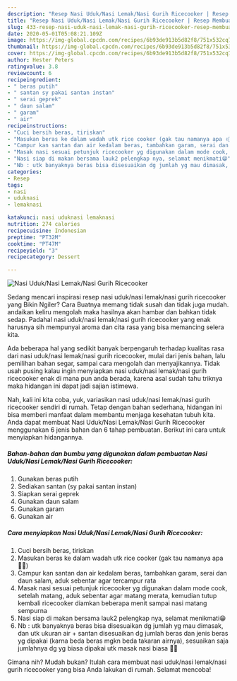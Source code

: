 ```yaml
---
description: "Resep Nasi Uduk/Nasi Lemak/Nasi Gurih Ricecooker | Resep Membuat Nasi Uduk/Nasi Lemak/Nasi Gurih Ricecooker Yang Enak Banget"
title: "Resep Nasi Uduk/Nasi Lemak/Nasi Gurih Ricecooker | Resep Membuat Nasi Uduk/Nasi Lemak/Nasi Gurih Ricecooker Yang Enak Banget"
slug: 433-resep-nasi-uduk-nasi-lemak-nasi-gurih-ricecooker-resep-membuat-nasi-uduk-nasi-lemak-nasi-gurih-ricecooker-yang-enak-banget
date: 2020-05-01T05:08:21.109Z
image: https://img-global.cpcdn.com/recipes/6b93de913b5d82f8/751x532cq70/nasi-uduknasi-lemaknasi-gurih-ricecooker-foto-resep-utama.jpg
thumbnail: https://img-global.cpcdn.com/recipes/6b93de913b5d82f8/751x532cq70/nasi-uduknasi-lemaknasi-gurih-ricecooker-foto-resep-utama.jpg
cover: https://img-global.cpcdn.com/recipes/6b93de913b5d82f8/751x532cq70/nasi-uduknasi-lemaknasi-gurih-ricecooker-foto-resep-utama.jpg
author: Hester Peters
ratingvalue: 3.8
reviewcount: 6
recipeingredient:
- " beras putih"
- " santan sy pakai santan instan"
- " serai geprek"
- " daun salam"
- " garam"
- " air"
recipeinstructions:
- "Cuci bersih beras, tiriskan"
- "Masukan beras ke dalam wadah utk rice cooker (gak tau namanya apa ✌🏻)"
- "Campur kan santan dan air kedalam beras, tambahkan garam, serai dan daun salam, aduk sebentar agar tercampur rata"
- "Masak nasi sesuai petunjuk ricecooker yg digunakan dalam mode cook, setelah matang, aduk sebentar agar matang merata, kemudian tutup kembali ricecooker diamkan beberapa menit sampai nasi matang sempurna"
- "Nasi siap di makan bersama lauk2 pelengkap nya, selamat menikmati😁"
- "Nb : utk banyaknya beras bisa disesuaikan dg jumlah yg mau dimasak, dan utk ukuran air + santan disesuaikan dg jumlah beras dan jenis beras yg dipakai (karna beda beras mgkn beda takaran airnya), sesuaikan saja jumlahnya dg yg biasa dipakai utk masak nasi biasa ✌🏻"
categories:
- Resep
tags:
- nasi
- uduknasi
- lemaknasi

katakunci: nasi uduknasi lemaknasi 
nutrition: 274 calories
recipecuisine: Indonesian
preptime: "PT32M"
cooktime: "PT47M"
recipeyield: "3"
recipecategory: Dessert

---
```



![Nasi Uduk/Nasi Lemak/Nasi Gurih Ricecooker](https://img-global.cpcdn.com/recipes/6b93de913b5d82f8/751x532cq70/nasi-uduknasi-lemaknasi-gurih-ricecooker-foto-resep-utama.jpg)

Sedang mencari inspirasi resep nasi uduk/nasi lemak/nasi gurih ricecooker yang Bikin Ngiler? Cara Buatnya memang tidak susah dan tidak juga mudah. andaikan keliru mengolah maka hasilnya akan hambar dan bahkan tidak sedap. Padahal nasi uduk/nasi lemak/nasi gurih ricecooker yang enak harusnya sih mempunyai aroma dan cita rasa yang bisa memancing selera kita.

Ada beberapa hal yang sedikit banyak berpengaruh terhadap kualitas rasa dari nasi uduk/nasi lemak/nasi gurih ricecooker, mulai dari jenis bahan, lalu pemilihan bahan segar, sampai cara mengolah dan menyajikannya. Tidak usah pusing kalau ingin menyiapkan nasi uduk/nasi lemak/nasi gurih ricecooker enak di mana pun anda berada, karena asal sudah tahu triknya maka hidangan ini dapat jadi sajian istimewa.




Nah, kali ini kita coba, yuk, variasikan nasi uduk/nasi lemak/nasi gurih ricecooker sendiri di rumah. Tetap dengan bahan sederhana, hidangan ini bisa memberi manfaat dalam membantu menjaga kesehatan tubuh kita. Anda dapat membuat Nasi Uduk/Nasi Lemak/Nasi Gurih Ricecooker menggunakan 6 jenis bahan dan 6 tahap pembuatan. Berikut ini cara untuk menyiapkan hidangannya.

<!--inarticleads1-->

##### Bahan-bahan dan bumbu yang digunakan dalam pembuatan Nasi Uduk/Nasi Lemak/Nasi Gurih Ricecooker:

1. Gunakan  beras putih
1. Sediakan  santan (sy pakai santan instan)
1. Siapkan  serai geprek
1. Gunakan  daun salam
1. Gunakan  garam
1. Gunakan  air




<!--inarticleads2-->

##### Cara menyiapkan Nasi Uduk/Nasi Lemak/Nasi Gurih Ricecooker:

1. Cuci bersih beras, tiriskan
1. Masukan beras ke dalam wadah utk rice cooker (gak tau namanya apa ✌🏻)
1. Campur kan santan dan air kedalam beras, tambahkan garam, serai dan daun salam, aduk sebentar agar tercampur rata
1. Masak nasi sesuai petunjuk ricecooker yg digunakan dalam mode cook, setelah matang, aduk sebentar agar matang merata, kemudian tutup kembali ricecooker diamkan beberapa menit sampai nasi matang sempurna
1. Nasi siap di makan bersama lauk2 pelengkap nya, selamat menikmati😁
1. Nb : utk banyaknya beras bisa disesuaikan dg jumlah yg mau dimasak, dan utk ukuran air + santan disesuaikan dg jumlah beras dan jenis beras yg dipakai (karna beda beras mgkn beda takaran airnya), sesuaikan saja jumlahnya dg yg biasa dipakai utk masak nasi biasa ✌🏻




Gimana nih? Mudah bukan? Itulah cara membuat nasi uduk/nasi lemak/nasi gurih ricecooker yang bisa Anda lakukan di rumah. Selamat mencoba!
